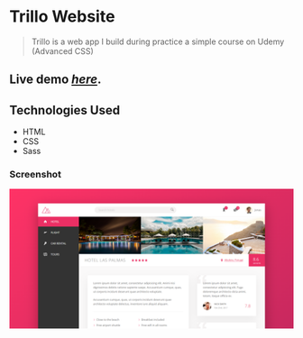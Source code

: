 # Trillo Website

> Trillo is a web app I build during practice a simple course on Udemy (Advanced CSS)

## Live demo [_here_](https://trillo-ahmed-adel.netlify.app/).

## Technologies Used

- HTML
- CSS
- Sass

### Screenshot

![](./img/screenshot.png)
